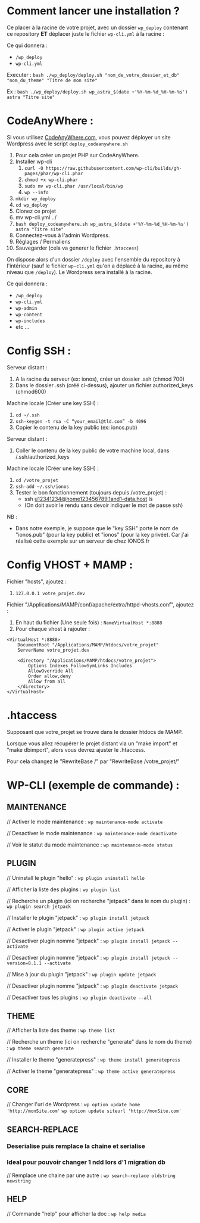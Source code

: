 # Comment lancer une installation ?

Ce placer à la racine de votre projet, avec un dossier `wp_deploy` contenant ce repository **ET** déplacer juste le fichier `wp-cli.yml` à la racine :

Ce qui donnera : 
- `/wp_deploy`
- `wp-cli.yml`

Executer :
`bash ./wp_deploy/deploy.sh "nom_de_votre_dossier_et_db" "nom_du_theme" "Titre de mon site"`

Ex : 
`bash ./wp_deploy/deploy.sh wp_astra_$(date +'%Y-%m-%d_%H-%m-%s') astra "Titre site"`

# CodeAnyWhere :

Si vous utilisez [CodeAnyWhere.com](https://codeanywhere.com), vous pouvez déployer un site Wordpress avec le script `deploy_codeanywhere.sh`

1. Pour cela créer un projet PHP sur CodeAnyWhere.
1. Installer wp-cli
   1. `curl -O https://raw.githubusercontent.com/wp-cli/builds/gh-pages/phar/wp-cli.phar`
   1. `chmod +x wp-cli.phar`
   1. `sudo mv wp-cli.phar /usr/local/bin/wp`
   1. `wp --info`
1. `mkdir wp_deploy`
1. `cd wp_deploy`
1. Clonez ce projet
1. mv wp-cli.yml ../
1. `bash deploy_codeanywhere.sh wp_astra_$(date +'%Y-%m-%d_%H-%m-%s') astra "Titre site"`
1. Connectez-vous à l'admin Wordpress.
1. Réglages / Permaliens
1. Sauvegarder (cela va generer le fichier `.htaccess`)

On dispose alors d'un dossier `/deploy` avec l'ensemble du repository à l'intérieur (sauf le fichier `wp-cli.yml` qu'on a déplacé à la racine, au même niveau que `/deploy`). Le Wordpress sera installé à la racine.

Ce qui donnera : 
- `/wp_deploy`
- `wp-cli.yml`
- `wp-admin`
- `wp-content`
- `wp-includes`
- etc ...

# Config SSH :

Serveur distant :
1. A la racine du serveur (ex: ionos), créer un dossier .ssh (chmod 700)
1. Dans le dossier .ssh (créé ci-dessus), ajouter un fichier authorized_keys (chmod600)

Machine locale (Créer une key SSH) :
1. `cd ~/.ssh`
1. `ssh-keygen -t rsa -C “your_email@tld.com” -b 4096`
1. Copier le contenu de la key public (ex: ionos.pub)

Serveur distant :
1. Coller le contenu de la key public de votre machine local, dans /.ssh/authorized_keys

Machine locale (Créer une key SSH) :
1. `cd /votre_projet`
1. `ssh-add ~/.ssh/ionos`
1. Tester le bon fonctionnement (toujours depuis /votre_projet) : 
    * ssh u12341234@home123456789.1and1-data.host ls 
    * (On doit avoir le rendu sans devoir indiquer le mot de passe ssh)

NB : 
* Dans notre exemple, je suppose que le "key SSH" porte le nom de "ionos.pub" (pour la key public) et "ionos" (pour la key privée). Car j'ai réalisé cette exemple sur un serveur de chez IONOS.fr

# Config VHOST + MAMP :

Fichier "hosts", ajoutez :
1. `127.0.0.1 votre_projet.dev`

Fichier "/Applications/MAMP/conf/apache/extra/httpd-vhosts.conf", ajoutez :
1. En haut du fichier (Une seule fois) :
`NameVirtualHost *:8888`
1. Pour chaque vhost à rajouter :
```
<VirtualHost *:8888>
    DocumentRoot "/Applications/MAMP/htdocs/votre_projet"
    ServerName votre_projet.dev

    <directory "/Applications/MAMP/htdocs/votre_projet">
        Options Indexes FollowSymLinks Includes
        AllowOverride All
        Order allow,deny
        Allow from all
    </directory>
</VirtualHost>
```

# .htaccess

Supposant que votre_projet se trouve dans le dossier htdocs de MAMP.

Lorsque vous allez récupérer le projet distant via un "make import" et "make dbimport", alors vous devrez ajuster le .htaccess.

Pour cela changez le "RewriteBase /" par "RewriteBase /votre_projet/"

# WP-CLI (exemple de commande) :

## MAINTENANCE

// Activer le mode maintenance :
`wp maintenance-mode activate`

// Desactiver le mode maintenance :
`wp maintenance-mode deactivate`

// Voir le statut du mode maintenance :
`wp maintenance-mode status`

## PLUGIN

// Uninstall le plugin "hello" :
`wp plugin uninstall hello`

// Afficher la liste des plugins :
`wp plugin list`

// Recherche un plugin (ici on recherche "jetpack" dans le nom du plugin) :
`wp plugin search jetpack`

// Installer le plugin "jetpack" :
`wp plugin install jetpack`

// Activer le plugin "jetpack" :
`wp plugin active jetpack`

// Desactiver plugin nomme "jetpack" :
`wp plugin install jetpack --activate`

// Desactiver plugin nomme "jetpack" :
`wp plugin install jetpack --version=8.1.1 --activate`

// Mise à jour du plugin "jetpack" :
`wp plugin update jetpack`

// Desactiver plugin nomme "jetpack" :
`wp plugin deactivate jetpack`

// Desactiver tous les plugins :
`wp plugin deactivate --all`

## THEME

// Afficher la liste des theme :
`wp theme list`

// Recherche un theme (ici on recherche "generate" dans le nom du theme) :
`wp theme search generate`

// Installer le theme "generatepress" :
`wp theme install generatepress`

// Activer le theme "generatepress" :
`wp theme active generatepress`

## CORE

// Changer l'url de Wordpress :
`wp option update home 'http://monSite.com'`
`wp option update siteurl 'http://monSite.com'`

## SEARCH-REPLACE
### Deserialise puis remplace la chaine et serialise
### Ideal pour pouvoir changer 1 ndd lors d'1 migration db

// Remplace une chaine par une autre :
`wp search-replace oldstring newstring`

## HELP

// Commande "help" pour afficher la doc :
`wp help media`

